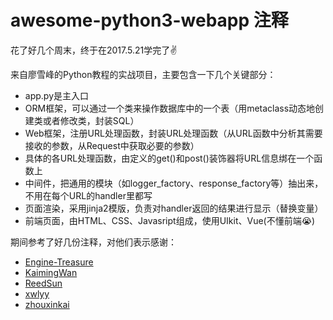 # awesome-python3-webapp 注释

花了好几个周末，终于在2017.5.21学完了✌️

来自廖雪峰的Python教程的实战项目，主要包含一下几个关键部分：
* app.py是主入口
* ORM框架，可以通过一个类来操作数据库中的一个表（用metaclass动态地创建类或者修改类，封装SQL）
* Web框架，注册URL处理函数，封装URL处理函数（从URL函数中分析其需要接收的参数，从Request中获取必要的参数）
* 具体的各URL处理函数，由定义的get()和post()装饰器将URL信息绑在一个函数上
* 中间件，把通用的模块（如logger_factory、response_factory等）抽出来，不用在每个URL的handler里都写
* 页面渲染，采用jinja2模版，负责对handler返回的结果进行显示（替换变量）
* 前端页面，由HTML、CSS、Javasript组成，使用UIkit、Vue(不懂前端😭)

期间参考了好几份注释，对他们表示感谢：
* [Engine-Treasure](https://github.com/Engine-Treasure/awesome-python3-webapp)
* [KaimingWan](https://github.com/KaimingWan/PureBlog)
* [ReedSun](https://github.com/ReedSun/Preeminent)
* [xwlyy](https://github.com/xwlyy/awesome-python3-webapp)
* [zhouxinkai](https://github.com/zhouxinkai/awesome-python3-webapp)
